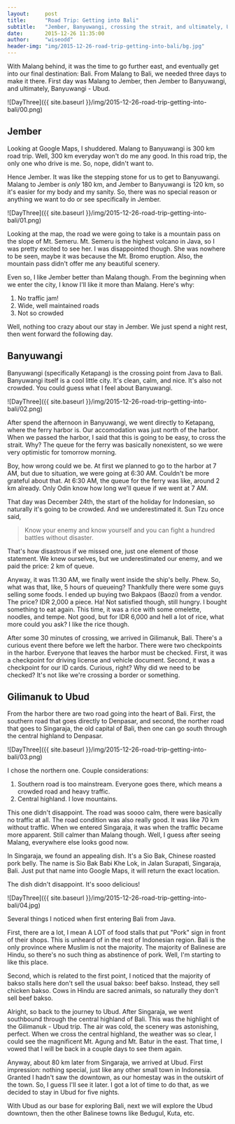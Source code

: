 ```yaml
---
layout:     post
title:      "Road Trip: Getting into Bali"
subtitle:   "Jember, Banyuwangi, crossing the strait, and ultimately, Ubud"
date:       2015-12-26 11:35:00
author:     "wiseodd"
header-img: "img/2015-12-26-road-trip-getting-into-bali/bg.jpg"
---
```


With Malang behind, it was the time to go further east, and eventually get into our final destination: Bali. From Malang to Bali, we needed three days to make it there. First day was Malang to Jember, then Jember to Banyuwangi, and ultimately, Banyuwangi - Ubud.

![DayThree]({{ site.baseurl }}/img/2015-12-26-road-trip-getting-into-bali/00.png)

<h2 class="section-header">Jember</h2>

Looking at Google Maps, I shuddered. Malang to Banyuwangi is 300 km road trip. Well, 300 km everyday won't do me any good. In this road trip, the only one who drive is me. So, nope, didn't want to.

Hence Jember. It was like the stepping stone for us to get to Banyuwangi. Malang to Jember is _only_ 180 km, and Jember to Banyuwangi is 120 km, so it's easier for my body and my sanity. So, there was no special reason or anything we want to do or see specifically in Jember.

![DayThree]({{ site.baseurl }}/img/2015-12-26-road-trip-getting-into-bali/01.png)

Looking at the map, the road we were going to take is a mountain pass on the slope of Mt. Semeru. Mt. Semeru is the highest volcano in Java, so I was pretty excited to see her. I was disappointed though. She was nowhere to be seen, maybe it was because the Mt. Bromo eruption. Also, the mountain pass didn't offer me any beautiful scenery.

Even so, I like Jember better than Malang though. From the beginning when we enter the city, I know I'll like it more than Malang. Here's why:

1. No traffic jam!
2. Wide, well maintained roads
3. Not so crowded

Well, nothing too crazy about our stay in Jember. We just spend a night rest, then went forward the following day.

<h2 class="section-header">Banyuwangi</h2>

Banyuwangi (specifically Ketapang) is the crossing point from Java to Bali. Banyuwangi itself is a cool little city. It's clean, calm, and nice. It's also not crowded. You could guess what I feel about Banyuwangi.

![DayThree]({{ site.baseurl }}/img/2015-12-26-road-trip-getting-into-bali/02.png)

After spend the afternoon in Banyuwangi, we went directly to Ketapang, where the ferry harbor is. Our accomodation was just north of the harbor. When we passed the harbor, I said that this is going to be easy, to cross the strait. Why? The queue for the ferry was basically nonexistent, so we were very optimistic for tomorrow morning.

Boy, how wrong could we be. At first we planned to go to the harbor at 7 AM, but due to situation, we were going at 6:30 AM. Couldn't be more grateful about that. At 6:30 AM, the queue for the ferry was like, around 2 km already. Only Odin know how long we'll queue if we went at 7 AM.

That day was December 24th, the start of the holiday for Indonesian, so naturally it's going to be crowded. And we underestimated it. Sun Tzu once said,

<blockquote>Know your enemy and know yourself and you can fight a hundred battles without disaster.</blockquote>

That's how disastrous if we missed one, just one element of those statement. We knew ourselves, but we underestimated our enemy, and we paid the price: 2 km of queue.

Anyway, it was 11:30 AM, we finally went inside the ship's belly. Phew. So, what was that, like, 5 hours of queueing? Thankfully there were some guys selling some foods. I ended up buying two Bakpaos (Baozi) from a vendor. The price? IDR 2,000 a piece. Ha! Not satisfied though, still hungry. I bought something to eat again. This time, it was a rice with some omelette, noodles, and tempe. Not good, but for IDR 6,000 and hell a lot of rice, what more could you ask? I like the rice though.

After some 30 minutes of crossing, we arrived in Gilimanuk, Bali. There's a curious event there before we left the harbor. There were two checkpoints in the harbor. Everyone that leaves the harbor must be checked. First, it was a checkpoint for driving license and vehicle document. Second, it was a checkpoint for our ID cards. Curious, right? Why did we need to be checked? It's not like we're crossing a border or something.

<h2 class="section-header">Gilimanuk to Ubud</h2>

From the harbor there are two road going into the heart of Bali. First, the southern road that goes directly to Denpasar, and second, the norther road that goes to Singaraja, the old capital of Bali, then one can go south through the central highland to Denpasar. 

![DayThree]({{ site.baseurl }}/img/2015-12-26-road-trip-getting-into-bali/03.png)

I chose the northern one. Couple considerations:

1. Southern road is too mainstream. Everyone goes there, which means a crowded road and heavy traffic.
2. Central highland. I love mountains.

This one didn't disappoint. The road was soooo calm, there were basically no traffic at all. The road condition was also really good. It was like 70 km without traffic. When we entered Singaraja, it was when the traffic became more apparent. Still calmer than Malang though. Well, I guess after seeing Malang, everywhere else looks good now.

In Singaraja, we found an appealing dish. It's a Sio Bak, Chinese roasted pork belly. The name is Sio Bak Babi Khe Lok, in Jalan Surapati, Singaraja, Bali. Just put that name into Google Maps, it will return the exact location.

The dish didn't disappoint. It's sooo delicious!

![DayThree]({{ site.baseurl }}/img/2015-12-26-road-trip-getting-into-bali/04.jpg)

Several things I noticed when first entering Bali from Java. 

First, there are a lot, I mean A LOT of food stalls that put "Pork" sign in front of their shops. This is unheard of in the rest of Indonesian region. Bali is the only province where Muslim is not the majority. The majority of Balinese are Hindu, so there's no such thing as abstinence of pork. Well, I'm starting to like this place.

Second, which is related to the first point, I noticed that the majority of bakso stalls here don't sell the usual bakso: beef bakso. Instead, they sell chicken bakso. Cows in Hindu are sacred animals, so naturally they don't sell beef bakso. 

Alright, so back to the journey to Ubud. After Singaraja, we went southbound through the central highland of Bali. This was the highlight of the Gilimanuk - Ubud trip. The air was cold, the scenery was astonishing, perfect. When we cross the central highland, the weather was so clear, I could see the magnificent Mt. Agung and Mt. Batur in the east. That time, I vowed that I will be back in a couple days to see them again.

Anyway, about 80 km later from Singaraja, we arrived at Ubud. First impression: nothing special, just like any other small town in Indonesia. Granted I hadn't saw the downtown, as our homestay was in the outskirt of the town. So, I guess I'll see it later. I got a lot of time to do that, as we decided to stay in Ubud for five nights. 

With Ubud as our base for exploring Bali, next we will explore the Ubud downtown, then the other Balinese towns like Bedugul, Kuta, etc.